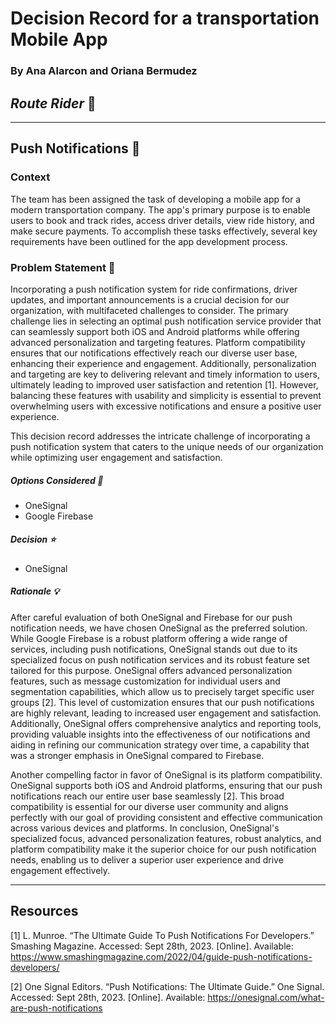# Decision Record for a transportation Mobile App

### By Ana Alarcon and Oriana Bermudez

## _Route Rider_ 🚛

---

## Push Notifications 🔔

### Context

The team has been assigned the task of developing a mobile app for a modern transportation company. The app's primary purpose is to enable users to book and track rides, access driver details, view ride history, and make secure payments. To accomplish these tasks effectively, several key requirements have been outlined for the app development process.

### Problem Statement 🤔

Incorporating a push notification system for ride confirmations, driver updates, and important announcements is a crucial decision for our organization, with multifaceted challenges to consider. The primary challenge lies in selecting an optimal push notification service provider that can seamlessly support both iOS and Android platforms while offering advanced personalization and targeting features. Platform compatibility ensures that our notifications effectively reach our diverse user base, enhancing their experience and engagement. Additionally, personalization and targeting are key to delivering relevant and timely information to users, ultimately leading to improved user satisfaction and retention [1]. However, balancing these features with usability and simplicity is essential to prevent overwhelming users with excessive notifications and ensure a positive user experience.

This decision record addresses the intricate challenge of incorporating a push notification system that caters to the unique needs of our organization while optimizing user engagement and satisfaction.

##### Options Considered 🔁

- OneSignal
- Google Firebase

##### Decision ⭐

- OneSignal

##### Rationale 💡

After careful evaluation of both OneSignal and Firebase for our push notification needs, we have chosen OneSignal as the preferred solution. While Google Firebase is a robust platform offering a wide range of services, including push notifications, OneSignal stands out due to its specialized focus on push notification services and its robust feature set tailored for this purpose. OneSignal offers advanced personalization features, such as message customization for individual users and segmentation capabilities, which allow us to precisely target specific user groups [2]. This level of customization ensures that our push notifications are highly relevant, leading to increased user engagement and satisfaction. Additionally, OneSignal offers comprehensive analytics and reporting tools, providing valuable insights into the effectiveness of our notifications and aiding in refining our communication strategy over time, a capability that was a stronger emphasis in OneSignal compared to Firebase.

Another compelling factor in favor of OneSignal is its platform compatibility. OneSignal supports both iOS and Android platforms, ensuring that our push notifications reach our entire user base seamlessly [2]. This broad compatibility is essential for our diverse user community and aligns perfectly with our goal of providing consistent and effective communication across various devices and platforms. In conclusion, OneSignal's specialized focus, advanced personalization features, robust analytics, and platform compatibility make it the superior choice for our push notification needs, enabling us to deliver a superior user experience and drive engagement effectively.

---

## Resources

[1] L. Munroe. “The Ultimate Guide To Push Notifications For Developers.” Smashing Magazine. Accessed: Sept 28th, 2023. [Online]. Available: https://www.smashingmagazine.com/2022/04/guide-push-notifications-developers/

[2] One Signal Editors. “Push Notifications: The Ultimate Guide.” One Signal. Accessed: Sept 28th, 2023. [Online]. Available: https://onesignal.com/what-are-push-notifications
